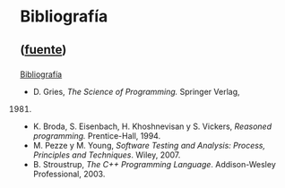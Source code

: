 # Bibliografía
([fuente](https://campus.exactas.uba.ar/course/view.php?id=991&section=12))
---
###
[Bibliografía](https://campus.exactas.uba.ar/course/view.php?id=991&section=12)

  - D. Gries, _The Science of Programming._ Springer Verlag,  
1981.

  - K. Broda, S. Eisenbach, H. Khoshnevisan y S. Vickers, _Reasoned programming._ Prentice-Hall, 1994.
  - M. Pezze y M. Young, _Software Testing and Analysis: Process, Principles and Techniques_. Wiley, 2007.
  - B. Stroustrup, _The C++ Programming Language_. Addison-Wesley Professional, 2003.

